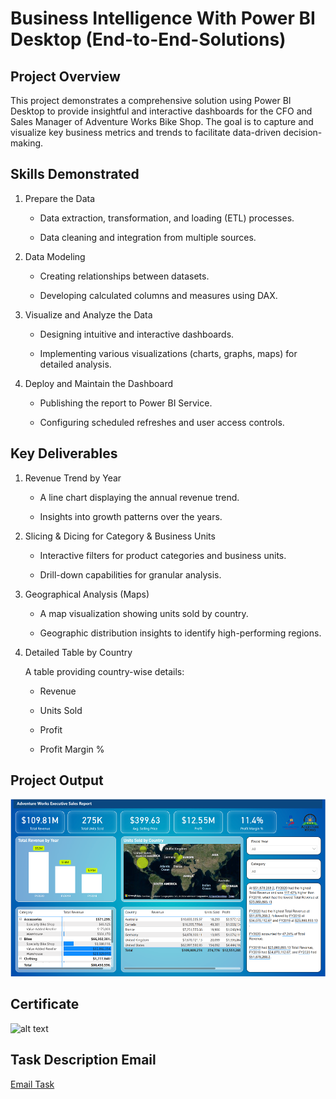 # Business Intelligence With Power BI Desktop (End-to-End-Solutions)

## Project Overview

This project demonstrates a comprehensive solution using Power BI Desktop to provide insightful and interactive dashboards for the CFO and Sales Manager of Adventure Works Bike Shop. The goal is to capture and visualize key business metrics and trends to facilitate data-driven decision-making.

## Skills Demonstrated

1. Prepare the Data

    * Data extraction, transformation, and loading (ETL) processes.

    * Data cleaning and integration from multiple sources.

2. Data Modeling

    *  Creating relationships between datasets.

    *  Developing calculated columns and measures using DAX.

3. Visualize and Analyze the Data

    *  Designing intuitive and interactive dashboards.

    *  Implementing various visualizations (charts, graphs, maps) for detailed analysis.

4. Deploy and Maintain the Dashboard

    *  Publishing the report to Power BI Service.

    *  Configuring scheduled refreshes and user access controls.

## Key Deliverables

1. Revenue Trend by Year

    *  A line chart displaying the annual revenue trend.

    *  Insights into growth patterns over the years.

2. Slicing & Dicing for Category & Business Units

    *  Interactive filters for product categories and business units.

    *  Drill-down capabilities for granular analysis.

3. Geographical Analysis (Maps)

    *  A map visualization showing units sold by country.

    *  Geographic distribution insights to identify high-performing regions.

4. Detailed Table by Country

    A table providing country-wise details:

    *  Revenue

    *  Units Sold

    *  Profit

    *  Profit Margin %

## Project Output
![alt text](jruynno_0-1733498437484.png)

## Certificate
![alt text](certificate.png)

## Task Description Email
[Email Task](<Email - Welcome and Task Description.pdf>)